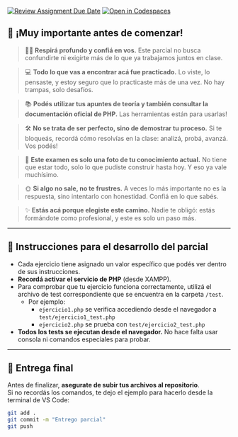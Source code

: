 [![Review Assignment Due Date](https://classroom.github.com/assets/deadline-readme-button-22041afd0340ce965d47ae6ef1cefeee28c7c493a6346c4f15d667ab976d596c.svg)](https://classroom.github.com/a/saLli5vn)
[![Open in Codespaces](https://classroom.github.com/assets/launch-codespace-2972f46106e565e64193e422d61a12cf1da4916b45550586e14ef0a7c637dd04.svg)](https://classroom.github.com/open-in-codespaces?assignment_repo_id=19819581)
## 💬 ¡Muy importante antes de comenzar!

> 🧘‍♀️ **Respirá profundo y confiá en vos.** Este parcial no busca confundirte ni exigirte más de lo que ya trabajamos juntos en clase.

> 💻 **Todo lo que vas a encontrar acá fue practicado.** Lo viste, lo pensaste, y estoy seguro que lo practicaste más de una vez. No hay trampas, solo desafíos.

> 📚 **Podés utilizar tus apuntes de teoría y también consultar la documentación oficial de PHP.** Las herramientas están para usarlas!

> 🛠️ **No se trata de ser perfecto, sino de demostrar tu proceso.** Si te bloqueás, recordá cómo resolvías en la clase: analizá, probá, avanzá. Vos podés!

> 🌱 **Este examen es solo una foto de tu conocimiento actual.** No tiene que estar todo, solo lo que pudiste construir hasta hoy. Y eso ya vale muchísimo.

> 🌞 **Si algo no sale, no te frustres.** A veces lo más importante no es la respuesta, sino intentarlo con honestidad. Confiá en lo que sabés.

> ✨ **Estás acá porque elegiste este camino.** Nadie te obligó: estás formándote como profesional, y este es solo un paso más.

---

## 📝 Instrucciones para el desarrollo del parcial

- Cada ejercicio tiene asignado un valor específico que podés ver dentro de sus instrucciones.  
- **Recordá activar el servicio de PHP** (desde XAMPP).  
- Para comprobar que tu ejercicio funciona correctamente, utilizá el archivo de test correspondiente que se encuentra en la carpeta `/test`.  
  - Por ejemplo:  
    - `ejercicio1.php` se verifica accediendo desde el navegador a `test/ejercicio1_test.php`  
    - `ejercicio2.php` se prueba con `test/ejercicio2_test.php`  
- **Todos los tests se ejecutan desde el navegador.** No hace falta usar consola ni comandos especiales para probar.

---

## 🚀 Entrega final

Antes de finalizar, **asegurate de subir tus archivos al repositorio**.  
Si no recordás los comandos, te dejo el ejemplo para hacerlo desde la terminal de VS Code:

```bash
git add .
git commit -m "Entrego parcial"
git push
